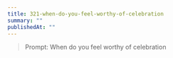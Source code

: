 ```yaml
---
title: 321-when-do-you-feel-worthy-of-celebration
summary: ""
publishedAt: ""
---
```


> Prompt: When do you feel worthy of celebration

